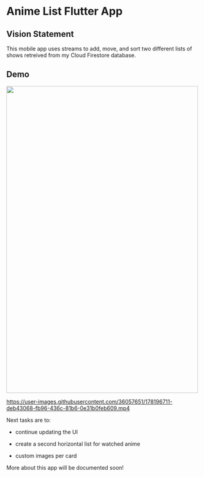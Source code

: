 # Anime List Flutter App
## Vision Statement
This mobile app uses streams to add, move, and sort two different lists of shows retreived from my Cloud Firestore database.
## Demo
<img src="https://user-images.githubusercontent.com/36057651/178318951-f76453ae-e912-48d5-8314-7639b1be9a83.png" width="500" height="800">

https://user-images.githubusercontent.com/36057651/178196711-deb43068-fb96-436c-81b6-0e31b0feb609.mp4


Next tasks are to:
 - continue updating the UI
 - create a second horizontal list for watched anime

 - custom images per card

More about this app will be documented soon!
